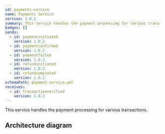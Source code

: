 ```yaml
---
id: payments-service
name: Payments Service
version: 1.0.2
summary: This service handles the payment processing for various transactions.
badges: []
sends:
  - id: paymentinitiated
    version: 1.0.2
  - id: paymentconfirmed
    version: 1.0.2
  - id: paymentfailed
    version: 1.0.2
  - id: refundinitiated
    version: 1.0.2
  - id: refundcompleted
    version: 1.0.2
schemaPath: payment-service.yml
receives:
  - id: transactionverified
    version: 1.0.2
---
```

This service handles the payment processing for various transactions.  

## Architecture diagram
<NodeGraph />
